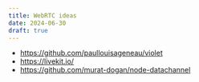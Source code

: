 ```yaml
---
title: WebRTC ideas
date: 2024-06-30
draft: true
---
```


* <https://github.com/paullouisageneau/violet>
* <https://livekit.io/>
* <https://github.com/murat-dogan/node-datachannel>

